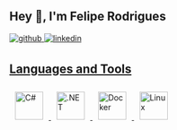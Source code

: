 ## Hey 👋, I'm Felipe Rodrigues

<a href="https://github.com/Felipegth" target="_blank">
    <img src=https://img.shields.io/badge/github-%2324292e.svg?&style=for-the-badge&logo=github&logoColor=white
        alt=github style="margin-bottom: 5px;" />
  </a>
<a href="https://www.linkedin.com/in/felipe-rodrigues-399b26a5/" target="_blank">
    <img src=https://img.shields.io/badge/linkedin-%231E77B5.svg?&style=for-the-badge&logo=linkedin&logoColor=white
        alt=linkedin style="margin-bottom: 5px;" />
    
    
 ## Languages and Tools
 
<img style="margin: 10px" src="https://profilinator.rishav.dev/skills-assets/csharp-original.svg" alt="C#"
        height="50" />
<img style="margin: 10px" src="https://profilinator.rishav.dev/skills-assets/dot-net-original-wordmark.svg"
        alt=".NET" height="50" />
<img style="margin: 10px" src="https://profilinator.rishav.dev/skills-assets/docker-original-wordmark.svg"
        alt="Docker" height="50" />
<img style="margin: 10px" src="https://profilinator.rishav.dev/skills-assets/linux-original.svg" alt="Linux"
        height="50" />
        
    
    
    
<!--
**Felipegth/Felipegth** is a ✨ _special_ ✨ repository because its `README.md` (this file) appears on your GitHub profile.

Here are some ideas to get you started:

- 🔭 I’m currently working on ...
- 🌱 I’m currently learning ...
- 👯 I’m looking to collaborate on ...
- 🤔 I’m looking for help with ...
- 💬 Ask me about ...
- 📫 How to reach me: ...
- 😄 Pronouns: ...
- ⚡ Fun fact: ...
-->
